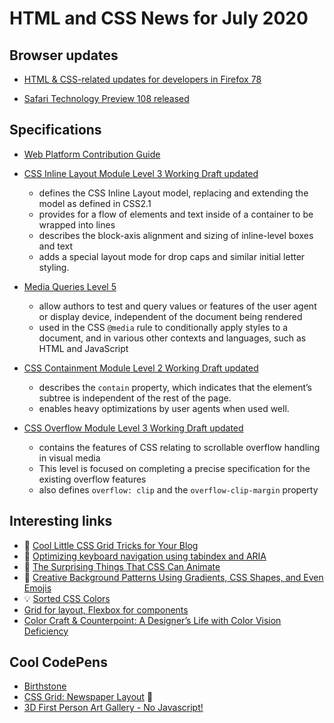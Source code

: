 # HTML and CSS News for July 2020

## Browser updates

- [HTML & CSS-related updates for developers in Firefox 78](https://developer.mozilla.org/en-US/docs/Mozilla/Firefox/Releases/78)

- [Safari Technology Preview 108 released](https://webkit.org/blog/10580/release-notes-for-safari-technology-preview-108/)

## Specifications

- [Web Platform Contribution Guide](https://wpc.guide/)

- [CSS Inline Layout Module Level 3 Working Draft updated](https://www.w3.org/TR/css-inline-3/)
    + defines the CSS Inline Layout model, replacing and extending the model as defined in CSS2.1
    + provides for a flow of elements and text inside of a container to be wrapped into lines
    + describes the block-axis alignment and sizing of inline-level boxes and text
    + adds a special layout mode for drop caps and similar initial letter styling.

- [Media Queries Level 5](https://www.w3.org/TR/mediaqueries-5/)
    + allow authors to test and query values or features of the user agent or display device, independent of the document being rendered
    + used in the CSS `@media` rule to conditionally apply styles to a document, and in various other contexts and languages, such as HTML and JavaScript

- [CSS Containment Module Level 2 Working Draft updated](https://www.w3.org/TR/css-contain-2/)
    + describes the `contain` property, which indicates that the element’s subtree is independent of the rest of the page.
    + enables heavy optimizations by user agents when used well.

- [CSS Overflow Module Level 3 Working Draft updated](https://www.w3.org/TR/css-overflow-3/)
    + contains the features of CSS relating to scrollable overflow handling in visual media
    + This level is focused on completing a precise specification for the existing overflow features
    + also defines `overflow: clip` and the `overflow-clip-margin` property

## Interesting links

- 📝 [Cool Little CSS Grid Tricks for Your Blog](https://css-tricks.com/cool-little-css-grid-tricks-for-your-blog/)
- 📝 [Optimizing keyboard navigation using tabindex and ARIA](https://www.sarasoueidan.com/blog/keyboard-friendlier-article-listings/)
- 📝 [The Surprising Things That CSS Can Animate](https://codersblock.com/blog/the-surprising-things-that-css-can-animate/)
- 📝 [Creative Background Patterns Using Gradients, CSS Shapes, and Even Emojis](https://css-tricks.com/creative-background-patterns-using-gradients-css-shapes-and-even-emojis/)
- 💡 [Sorted CSS Colors](https://enes.in/sorted-colors/)
- [Grid for layout, Flexbox for components](https://ishadeed.com/article/grid-layout-flexbox-components/)
- [Color Craft & Counterpoint: A Designer’s Life with Color Vision Deficiency](https://alistapart.com/article/a-designers-life-with-color-vision-deficiency/)


## Cool CodePens

- [Birthstone](https://codepen.io/87penginnouta/pen/ZEbvKRz)
- [CSS Grid: Newspaper Layout](https://codepen.io/oliviale/pen/BaoXOOP) 💙
- [3D First Person Art Gallery - No Javascript!](https://codepen.io/ivorjetski/pen/gOPOvdB)
